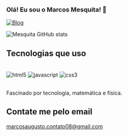 
### Olá! Eu sou o Marcos Mesquita! 🫡

[![Blog](https://img.shields.io/badge/LinkedIn-0077B5?style=for-the-badge&logo=linkedin&logoColor=white)](https://www.linkedin.com/in/marcos-mesquita-17a037283/)

![Mesquita GitHub stats](https://github-readme-stats.vercel.app/api?username=Marcosaugm&show_icons=true&theme=radical)

## Tecnologias que uso

<div style="display: inline_block"><br/>
  <img align="center" alt="html5" src="https://img.shields.io/badge/HTML5-E34F26?style=for-the-badge&logo=html5&logoColor=white"/>
  <img align="center" alt="javascript" src="https://img.shields.io/badge/JavaScript-323330?style=for-the-badge&logo=javascript&logoColor=F7DF1E"/>
  <img align="center" alt="css3" src="https://img.shields.io/badge/CSS3-1572B6?style=for-the-badge&logo=css3&logoColor=white"/>
</div><br/>

Fascinado por tecnologia, matemática e física.

## Contate me pelo email
marcosaugusto.contato08@gmail.com
